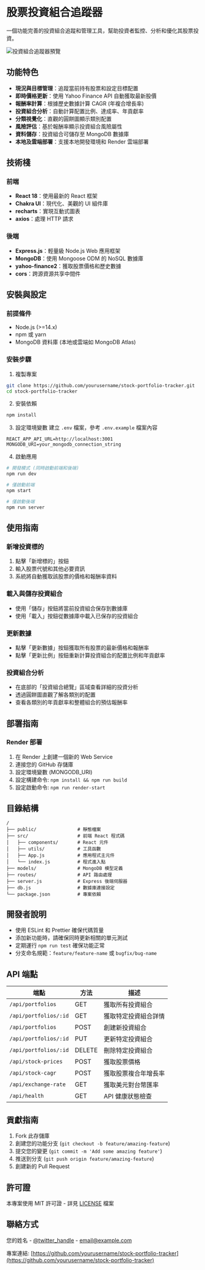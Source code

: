 # 股票投資組合追蹤器

一個功能完善的投資組合追蹤和管理工具，幫助投資者監控、分析和優化其股票投資。

![投資組合追蹤器預覽](screenshots/stock-tracker.gif)

## 功能特色

- **現況與目標管理**：追蹤當前持有股票和設定目標配置
- **即時價格更新**：使用 Yahoo Finance API 自動獲取最新股價
- **報酬率計算**：根據歷史數據計算 CAGR (年複合增長率)
- **投資組合分析**：自動計算配置比例、達成率、年貢獻率
- **分類視覺化**：直觀的圓餅圖顯示類別配置
- **風險評估**：基於報酬率顯示投資組合風險屬性
- **資料儲存**：投資組合可儲存至 MongoDB 數據庫
- **本地及雲端部署**：支援本地開發環境和 Render 雲端部署

## 技術棧

### 前端
- **React 18**：使用最新的 React 框架
- **Chakra UI**：現代化、美觀的 UI 組件庫
- **recharts**：實現互動式圖表
- **axios**：處理 HTTP 請求

### 後端
- **Express.js**：輕量級 Node.js Web 應用框架
- **MongoDB**：使用 Mongoose ODM 的 NoSQL 數據庫
- **yahoo-finance2**：獲取股票價格和歷史數據
- **cors**：跨源資源共享中間件

## 安裝與設定

### 前提條件
- Node.js (>=14.x)
- npm 或 yarn
- MongoDB 資料庫 (本地或雲端如 MongoDB Atlas)

### 安裝步驟

1. 複製專案
```bash
git clone https://github.com/yourusername/stock-portfolio-tracker.git
cd stock-portfolio-tracker
```

2. 安裝依賴
```bash
npm install
```

3. 設定環境變數
建立 `.env` 檔案，參考 `.env.example` 檔案內容

```
REACT_APP_API_URL=http://localhost:3001
MONGODB_URI=your_mongodb_connection_string
```

4. 啟動應用
```bash
# 開發模式 (同時啟動前端和後端)
npm run dev

# 僅啟動前端
npm start

# 僅啟動後端
npm run server
```

## 使用指南

### 新增投資標的
1. 點擊「新增標的」按鈕
2. 輸入股票代號和其他必要資訊
3. 系統將自動獲取該股票的價格和報酬率資料

### 載入與儲存投資組合
- 使用「儲存」按鈕將當前投資組合保存到數據庫
- 使用「載入」按鈕從數據庫中載入已保存的投資組合

### 更新數據
- 點擊「更新數據」按鈕獲取所有股票的最新價格和報酬率
- 點擊「更新比例」按鈕重新計算投資組合的配置比例和年貢獻率

### 投資組合分析
- 在底部的「投資組合總覽」區域查看詳細的投資分析
- 透過圓餅圖直觀了解各類別的配置
- 查看各類別的年貢獻率和整體組合的預估報酬率

## 部署指南

### Render 部署
1. 在 Render 上創建一個新的 Web Service
2. 連接您的 GitHub 存儲庫
3. 設定環境變數 (MONGODB_URI)
4. 設定構建命令: `npm install && npm run build`
5. 設定啟動命令: `npm run render-start`

## 目錄結構

```
/
├── public/               # 靜態檔案
├── src/                  # 前端 React 程式碼
│   ├── components/       # React 元件
│   ├── utils/            # 工具函數
│   ├── App.js            # 應用程式主元件
│   └── index.js          # 程式進入點
├── models/               # MongoDB 模型定義
├── routes/               # API 路由處理
├── server.js             # Express 後端伺服器
├── db.js                 # 數據庫連接設定
└── package.json          # 專案依賴
```

## 開發者說明

- 使用 ESLint 和 Prettier 確保代碼質量
- 添加新功能時，請確保同時更新相關的單元測試
- 定期運行 `npm run test` 確保功能正常
- 分支命名規範：`feature/feature-name` 或 `bugfix/bug-name`

## API 端點

| 端點 | 方法 | 描述 |
|------|------|------|
| `/api/portfolios` | GET | 獲取所有投資組合 |
| `/api/portfolios/:id` | GET | 獲取特定投資組合詳情 |
| `/api/portfolios` | POST | 創建新投資組合 |
| `/api/portfolios/:id` | PUT | 更新特定投資組合 |
| `/api/portfolios/:id` | DELETE | 刪除特定投資組合 |
| `/api/stock-prices` | POST | 獲取股票價格 |
| `/api/stock-cagr` | POST | 獲取股票複合年增長率 |
| `/api/exchange-rate` | GET | 獲取美元對台幣匯率 |
| `/api/health` | GET | API 健康狀態檢查 |

## 貢獻指南

1. Fork 此存儲庫
2. 創建您的功能分支 (`git checkout -b feature/amazing-feature`)
3. 提交您的變更 (`git commit -m 'Add some amazing feature'`)
4. 推送到分支 (`git push origin feature/amazing-feature`)
5. 創建新的 Pull Request

## 許可證

本專案使用 MIT 許可證 - 詳見 [LICENSE](LICENSE) 檔案

## 聯絡方式

您的姓名 - [@twitter_handle](https://twitter.com/twitter_handle) - email@example.com

專案連結: [https://github.com/yourusername/stock-portfolio-tracker](https://github.com/yourusername/stock-portfolio-tracker)